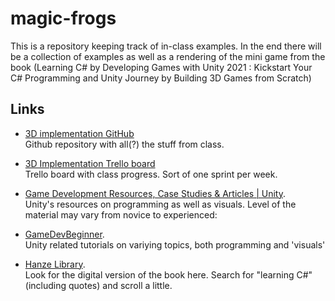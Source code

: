 # magic-frogs
This is a repository keeping track of in-class examples. In the end there will be a collection of examples as well as a rendering of the mini game from the book (Learning C# by Developing Games with Unity 2021 : Kickstart Your C# Programming and Unity Journey by Building 3D Games from Scratch)

## Links

- [3D implementation GitHub](https://github.com/manno-xx/magic-frogs) 
<br />Github repository with all(?) the stuff from class.

- [3D Implementation Trello board](https://trello.com/invite/b/FrMp6lzs/ATTI0b8b76502af801503a262a50ea7fe72a334AB362/p3d-gtv1m) 
<br />Trello board with class progress. Sort of one sprint per week.

- [Game Development Resources, Case Studies & Articles | Unity](https://unity.com/resources?filters=game+creation).
<br />Unity's resources on programming as well as visuals. Level of the material may vary from novice to experienced:


- [GameDevBeginner](https://gamedevbeginner.com/articles/).
<br />Unity related tutorials on variying topics, both programming and 'visuals'

- [Hanze Library](https://hanze.on.worldcat.org/). 
<br />Look for the digital version of the book here. Search for "learning C#" (including quotes) and scroll a little.

